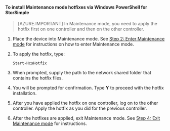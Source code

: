 <!--author=SharS last changed: 9/17/15-->

#### To install Maintenance mode hotfixes via Windows PowerShell for StorSimple

> [AZURE.IMPORTANT] In Maintenance mode, you need to apply the hotfix first on one controller and then on the other controller.

1. Place the device into Maintenance mode. See [Step 2: Enter Maintenance mode](storsimple-update-device.md#step2) for instructions on how to enter Maintenance mode.

2. To apply the hotfix, type:

     `Start-HcsHotfix` 

3. When prompted, supply the path to the network shared folder that contains the hotfix files.

4. You will be prompted for confirmation. Type **Y** to proceed with the hotfix installation.

5. After you have applied the hotfix on one controller, log on to the other controller. Apply the hotfix as you did for the previous controller.

6. After the hotfixes are applied, exit Maintenance mode. See [Step 4: Exit Maintenance mode](storsimple-update-device.md#step4) for instructions.

